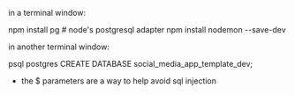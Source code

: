 in a terminal window:

npm install pg # node's postgresql adapter 
npm install nodemon --save-dev


in another terminal window:

psql postgres
CREATE DATABASE social_media_app_template_dev;





* the $ parameters are a way to help avoid sql injection 